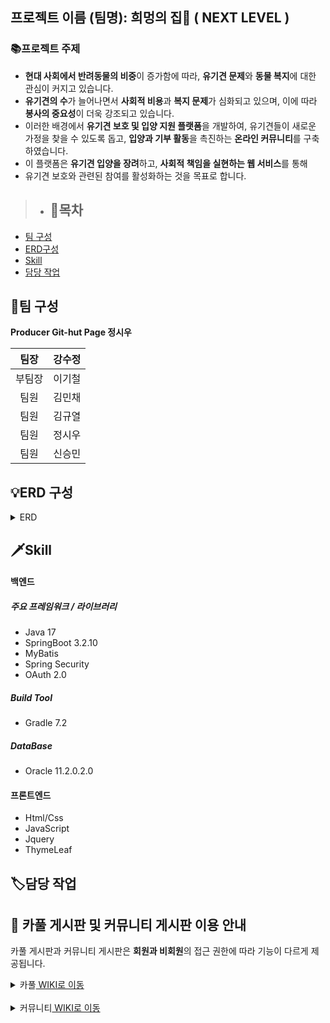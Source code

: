 ## 프로젝트 이름 (팀명): 희멍의 집🐶 ( NEXT LEVEL )

### 📚프로젝트 주제 

- **현대 사회에서 반려동물의 비중**이 증가함에 따라, **유기견 문제**와 **동물 복지**에 대한 관심이 커지고 있습니다. 
- **유기견의 수**가 늘어나면서 **사회적 비용**과 **복지 문제**가 심화되고 있으며, 이에 따라 **봉사의 중요성**이 더욱 강조되고 있습니다.
- 이러한 배경에서 **유기견 보호 및 입양 지원 플랫폼**을 개발하여, 유기견들이 새로운 가정을 찾을 수 있도록 돕고,
  **입양과 기부 활동**을 촉진하는 **온라인 커뮤니티**를 구축하였습니다. 
- 이 플랫폼은 **유기견 입양을 장려**하고, **사회적 책임을 실현하는 웹 서비스**를 통해
-  유기견 보호와 관련된 참여를 활성화하는 것을 목표로 합니다.

  > - ## 📖목차
  - [팀 구성](#팀-구성)
  - [ERD구성](#erd-구성)
  - [Skill](#skill)
  - [담당 작업](#담당-작업)
 

## 🔗팀 구성
**Producer Git-hut Page 정시우**

|팀장|강수정|           
|:--:|:--:|
|부팀장|이기철| 
|팀원|김민채| 
|팀원|김규열|
|팀원|정시우|
|팀원|신승민|

## 💡ERD 구성

<details id="erd-구성">
<summary> ERD </summary>

<p>클릭 후 이미지를 확대할 수 있습니다.</p>
<img src="https://github.com/user-attachments/assets/f1107f38-cb79-43b6-8233-2585ec4d6327" width="500">
<img src="https://github.com/user-attachments/assets/79b504be-33a6-4409-8b2d-6b7f836bbad2" width="500">
</details>

> 
 ## 🗡Skill
####  백엔드

##### 주요 프레임워크 / 라이브러리
- Java 17
- SpringBoot 3.2.10
- MyBatis
- Spring Security
- OAuth 2.0

##### Build Tool
- Gradle 7.2

##### DataBase
- Oracle 11.2.0.2.0

#### 프론트엔드
- Html/Css
- JavaScript
- Jquery
- ThymeLeaf

## 🏷담당 작업
## 🚗 카풀 게시판 및 커뮤니티 게시판 이용 안내

카풀 게시판과 커뮤니티 게시판은 **회원과 비회원**의 접근 권한에 따라 기능이 다르게 제공됩니다.
<details>
 <summary>카풀<a href="https://github.com/siwoo-9943/HOPEDOG-Backend/wiki/%EC%BB%A4%EB%AE%A4%EB%8B%88%ED%8B%B0-%EA%B2%8C%EC%8B%9C%ED%8C%90"> WIKI로 이동 </a></summary>
<details>
<summary>카풀 게시판(비회원)</summary>

<img src="https://github.com/user-attachments/assets/b5ab974f-cdad-489d-aea6-f03d70c0d58a" width="800">
<br>
- 로그인하지 않은 경우 게시글 등록,수정, 삭제, 신고버튼 비활성화
<br>
- 댓글 등록, 수정, 삭제, 신고 버튼 비활성화

</details>
<details>
<summary>카풀 게시판(회원,게시글)</summary>

<img src="https://github.com/user-attachments/assets/a4f52058-71d5-4e6e-8a85-4258f6d58d7e" width="800">
<br>
- 일반회원과 센터회원 로그인 시 글쓰기 버튼 활성화
<br>
- 로그인하지 않은 경우 수정, 삭제, 신고 버튼 비활성화
<br>
- 일반회원과 센터회원 모두 카풀 게시판 이용 가능
<br>
- 본인 작성 글일 경우 수정, 삭제 버튼 활성화
<br>
- 타인 작성 글일 경우 신고 버튼 활성화

</details>

<details>
<summary>카풀 게시판(회원,댓글)</summary>

<img src="https://github.com/user-attachments/assets/e359bdf4-072f-4440-8555-aa99b7229792" width="800">
<br>
- 일반회원과 센터회원 로그인 시 댓글등록 버튼 활성화
<br>
- 본인 작성 댓글일 경우 수정, 삭제 버튼 활성화
<br>
- 타인 작성 댓글일 경우 신고 버튼 활성화

</details>
</details>
<br>
<details>
 <summary>커뮤니티<a href="https://github.com/siwoo-9943/HOPEDOG-Backend/wiki/%EC%BB%A4%EB%AE%A4%EB%8B%88%ED%8B%B0-%EA%B2%8C%EC%8B%9C%ED%8C%90"> WIKI로 이동 </a></summary>
<details>
<summary>커뮤니티 게시판(비회원)</summary>
<img src="https://github.com/user-attachments/assets/986ff9a2-daf6-4f67-a0a9-6754018e1f2c" width="800">
<br>
- 로그인하지 않은 경우 게시글 등록,수정, 삭제, 신고버튼 비활성화
<br>
- 댓글 등록, 수정, 삭제, 신고 버튼 비활성화

</details>

<details>
<summary>커뮤니티 게시판(회원,게시글)</summary>

<img src="https://github.com/user-attachments/assets/1911b309-871b-485d-affe-c4c3e46eda87" width="800">
<br>
- 일반회원과 센터회원 로그인 시 글쓰기 버튼 활성화
<br>
- 로그인하지 않은 경우 수정, 삭제, 신고 버튼 비활성화
<br>
- 일반회원과 센터회원 모두 카풀 게시판 이용 가능
<br>
- 본인 작성 글일 경우 수정, 삭제 버튼 활성화
<br>
- 타인 작성 글일 경우 신고 버튼 활성화

</details>
<details>
<summary>커뮤니티 게시판(회원,댓글)</summary>

<img src="https://github.com/user-attachments/assets/58ff937c-807d-4922-b891-f8eae257ec45" width="800">
<br>
- 일반회원과 센터회원 로그인 시 댓글등록 버튼 활성화
<br>
- 본인 작성 댓글일 경우 수정, 삭제 버튼 활성화
<br>
- 타인 작성 댓글일 경우 신고 버튼 활성화

</details>
</details>



